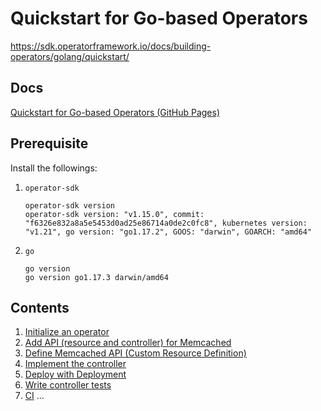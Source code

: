 # Quickstart for Go-based Operators

https://sdk.operatorframework.io/docs/building-operators/golang/quickstart/

## Docs

[Quickstart for Go-based Operators (GitHub Pages)](https://nakamasato.github.io/memcached-operator)

## Prerequisite

Install the followings:

1. `operator-sdk`

    ```
    operator-sdk version
    operator-sdk version: "v1.15.0", commit: "f6326e832a8a5e5453d0ad25e86714a0de2c0fc8", kubernetes version: "v1.21", go version: "go1.17.2", GOOS: "darwin", GOARCH: "amd64"
    ```

1. `go`

    ```
    go version
    go version go1.17.3 darwin/amd64
    ```

## Contents

1. [Initialize an operator](docs/01-initialize-operator.md)
1. [Add API (resource and controller) for Memcached](docs/02-create-api.md)
1. [Define Memcached API (Custom Resource Definition)](docs/03-define-api.md)
1. [Implement the controller](docs/04-implement-controller.md)
1. [Deploy with Deployment](docs/05-deploy-with-deployment.md)
1. [Write controller tests](docs/06-write-controller-test.md)
1. [CI](docs/07-ci.md)
...
